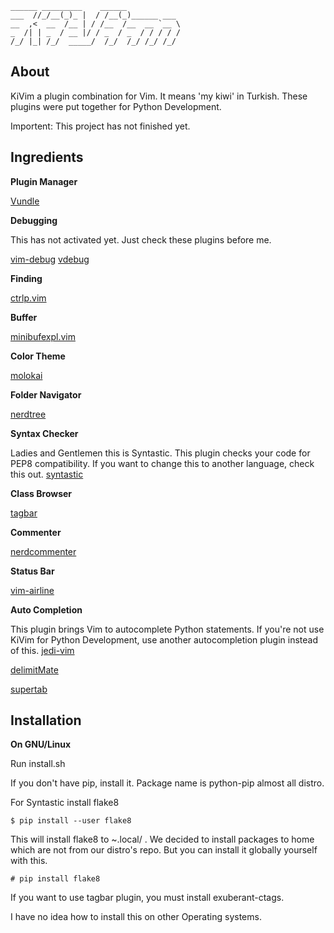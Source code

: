     ______ _________    ______            
	___  //_/__(_)_ |  / /__(_)______ ___ 
	__  ,<  __  /__ | / /__  /__  __ `__ \
	_  /| | _  / __ |/ / _  / _  / / / / /
	/_/ |_| /_/  _____/  /_/  /_/ /_/ /_/ 

## About

KiVim a plugin combination for Vim. It means 'my kiwi' in Turkish. These plugins were put together for Python Development.

Importent: This project has not finished yet.



## Ingredients

__Plugin Manager__

[Vundle][0]


__Debugging__

This has not activated yet. Just check these plugins before me.

[vim-debug][1]
[vdebug][2]


__Finding__

[ctrlp.vim][3]


__Buffer__

[minibufexpl.vim][4]


__Color Theme__

[molokai][5]


__Folder Navigator__

[nerdtree][6]


__Syntax Checker__

Ladies and Gentlemen this is Syntastic. This plugin checks your code for PEP8 compatibility. If you want to change this to another language, check this out.
[syntastic][7]


__Class Browser__

[tagbar][8]


__Commenter__

[nerdcommenter][9]


__Status Bar__

[vim-airline][10]


__Auto Completion__

This plugin brings Vim to autocomplete Python statements. If you're not use KiVim for Python Development, use another autocompletion plugin instead of this.
[jedi-vim][11]

[delimitMate][12]

[supertab][13]


## Installation

__On GNU/Linux__

Run install.sh

If you don't have pip, install it. Package name is python-pip almost all distro.

For Syntastic install flake8
```
$ pip install --user flake8
```
This will install flake8 to ~.local/ . We decided to install packages to home which are not from our distro's repo. But you can install it globally yourself with this.

```
# pip install flake8
```

If you want to use tagbar plugin, you must install exuberant-ctags.

I have no idea how to install this on other Operating systems.


[0]: https://github.com/gmarik/Vundle.vim
[1]: https://github.com/jaredly/vim-debug
[2]: https://github.com/joonty/vdebug.git
[3]: https://github.com/kien/ctrlp.vim
[4]: https://github.com/fholgado/minibufexpl.vim
[5]: https://github.com/tomasr/molokai
[6]: https://github.com/scrooloose/nerdtree
[7]: https://github.com/scrooloose/syntastic
[8]: https://github.com/majutsushi/tagbar
[9]: https://github.com/scrooloose/nerdcommenter
[10]: https://github.com/bling/vim-airline
[11]: https://github.com/davidhalter/jedi-vim
[12]: https://github.com/Raimondi/delimitMate
[13]: https://github.com/ervandew/supertab

